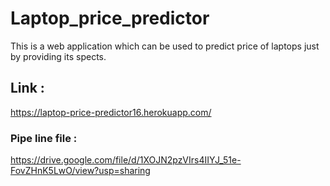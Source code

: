# Laptop_price_predictor
This is a web application which can be used to predict price of laptops just by providing its spects.
## Link :
https://laptop-price-predictor16.herokuapp.com/
### Pipe line file : 
https://drive.google.com/file/d/1XOJN2pzVIrs4IIYJ_51e-FovZHnK5LwO/view?usp=sharing
